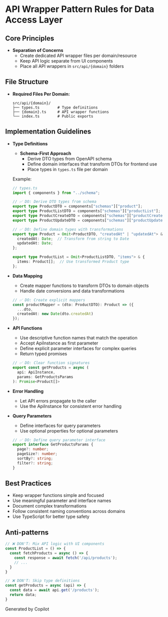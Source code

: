 # API Wrapper Pattern Rules for Data Access Layer

## Core Principles
- **Separation of Concerns**
  - Create dedicated API wrapper files per domain/resource
  - Keep API logic separate from UI components
  - Place all API wrappers in `src/api/{domain}` folders

## File Structure
- **Required Files Per Domain:**
  ```
  src/api/{domain}/
  ├── types.ts        # Type definitions
  ├── {domain}.ts     # API wrapper functions
  └── index.ts        # Public exports
  ```

## Implementation Guidelines

- **Type Definitions**
  - **Schema-First Approach**
    - Derive DTO types from OpenAPI schema
    - Define domain interfaces that transform DTOs for frontend use
    - Place types in `types.ts` file per domain

  Example:
  ```typescript
  // types.ts
  import { components } from "../schema";

  // ✅ DO: Derive DTO types from schema
  export type ProductDTO = components["schemas"]["product"];
  export type ProductListDTO = components["schemas"]["productList"];
  export type ProductCreateDTO = components["schemas"]["productCreate"];
  export type ProductUpdateDTO = components["schemas"]["productUpdate"];

  // ✅ DO: Define domain types with transformations
  export type Product = Omit<ProductDTO, "createdAt" | "updatedAt"> & {
    createdAt: Date;  // Transform from string to Date
    updatedAt: Date;
  };

  export type ProductList = Omit<ProductListDTO, "items"> & {
    items: Product[];  // Use transformed Product type
  };
  ```

- **Data Mapping**
  - Create mapper functions to transform DTOs to domain objects
  - Handle date conversions and data transformations
  ```typescript
  // ✅ DO: Create explicit mappers
  const productMapper = (dto: ProductDTO): Product => ({
    ...dto,
    createdAt: new Date(dto.createdAt)
  });
  ```

- **API Functions**
  - Use descriptive function names that match the operation
  - Accept ApiInstance as first parameter
  - Define explicit parameter interfaces for complex queries
  - Return typed promises
  ```typescript
  // ✅ DO: Clear function signatures
  export const getProducts = async (
    api: ApiInstance,
    params: GetProductsParams
  ): Promise<Product[]>
  ```

- **Error Handling**
  - Let API errors propagate to the caller
  - Use the ApiInstance for consistent error handling

- **Query Parameters**
  - Define interfaces for query parameters
  - Use optional properties for optional parameters
  ```typescript
  // ✅ DO: Define query parameter interface
  export interface GetProductsParams {
    page?: number;
    pageSize?: number;
    sortBy?: string;
    filter?: string;
  }
  ```

## Best Practices
- Keep wrapper functions simple and focused
- Use meaningful parameter and interface names
- Document complex transformations
- Follow consistent naming conventions across domains
- Use TypeScript for better type safety

## Anti-patterns
```typescript
// ❌ DON'T: Mix API logic with UI components
const ProductList = () => {
  const fetchProducts = async () => {
    const response = await fetch('/api/products');
    // ...
  }
}

// ❌ DON'T: Skip type definitions
const getProducts = async (api) => {
  const data = await api.get('/products');
  return data;
}
```

Generated by Copilot